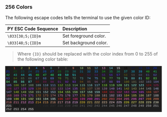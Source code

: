 ### 256 Colors

The following escape codes tells the terminal to use the given color ID:

| PY ESC Code Sequence | Description           |
| :---------------- | :-------------------- |
| `\033[38;5;{ID}m` | Set foreground color. |
| `\033[48;5;{ID}m` | Set background color. |

> Where `{ID}` should be replaced with the color index from 0 to 255 of the following color table:

![256 Color table](color-codes.png)
